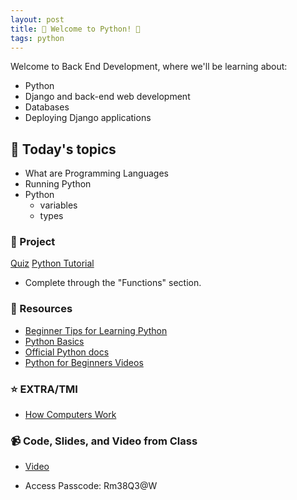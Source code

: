 ```yaml
---
layout: post
title: 🐍 Welcome to Python! 🐍
tags: python
---
```


Welcome to Back End Development, where we'll be learning about:

- Python
- Django and back-end web development
- Databases
- Deploying Django applications

## 📅 Today's topics

- What are Programming Languages
- Running Python
- Python
  - variables
  - types

### 🎯 Project

[Quiz](https://forms.gle/MPFaEDh5kZ6Q1jDm8)
[Python Tutorial](https://www.learnpython.org/)
* Complete through the "Functions" section.

### 🔖 Resources

* [Beginner Tips for Learning Python](https://realpython.com/python-beginner-tips/)
* [Python Basics](https://realpython.com/tutorials/basics/)
* [Official Python docs](https://docs.python.org/3/)
* [Python for Beginners Videos](https://www.youtube.com/watch?v=_uQrJ0TkZlc)

### ⭐️ EXTRA/TMI
* [How Computers Work](https://dev.to/sait/how-computers-work-89i)

### 📹 Code, Slides, and Video from Class

<!-- * [Notes]() -->
* [Video](https://us02web.zoom.us/rec/share/2BwjYNu0KursLBkKhQPggpx8fzUH_9UOWZdVEh8inAeMmGUlgK6ltHqQBkrMAsfq.0xgF1j_9EIbqw80z)
- Access Passcode: Rm38Q3@W

